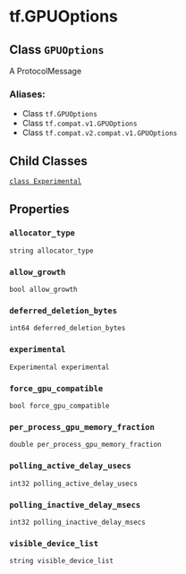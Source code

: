 <div itemscope itemtype="http://developers.google.com/ReferenceObject">
<meta itemprop="name" content="tf.GPUOptions" />
<meta itemprop="path" content="Stable" />
<meta itemprop="property" content="Experimental"/>
<meta itemprop="property" content="allocator_type"/>
<meta itemprop="property" content="allow_growth"/>
<meta itemprop="property" content="deferred_deletion_bytes"/>
<meta itemprop="property" content="experimental"/>
<meta itemprop="property" content="force_gpu_compatible"/>
<meta itemprop="property" content="per_process_gpu_memory_fraction"/>
<meta itemprop="property" content="polling_active_delay_usecs"/>
<meta itemprop="property" content="polling_inactive_delay_msecs"/>
<meta itemprop="property" content="visible_device_list"/>
</div>

# tf.GPUOptions

## Class `GPUOptions`

A ProtocolMessage



### Aliases:

* Class `tf.GPUOptions`
* Class `tf.compat.v1.GPUOptions`
* Class `tf.compat.v2.compat.v1.GPUOptions`

<!-- Placeholder for "Used in" -->


## Child Classes
[`class Experimental`](../tf/GPUOptions/Experimental.md)

## Properties

<h3 id="allocator_type"><code>allocator_type</code></h3>

`string allocator_type`


<h3 id="allow_growth"><code>allow_growth</code></h3>

`bool allow_growth`


<h3 id="deferred_deletion_bytes"><code>deferred_deletion_bytes</code></h3>

`int64 deferred_deletion_bytes`


<h3 id="experimental"><code>experimental</code></h3>

`Experimental experimental`


<h3 id="force_gpu_compatible"><code>force_gpu_compatible</code></h3>

`bool force_gpu_compatible`


<h3 id="per_process_gpu_memory_fraction"><code>per_process_gpu_memory_fraction</code></h3>

`double per_process_gpu_memory_fraction`


<h3 id="polling_active_delay_usecs"><code>polling_active_delay_usecs</code></h3>

`int32 polling_active_delay_usecs`


<h3 id="polling_inactive_delay_msecs"><code>polling_inactive_delay_msecs</code></h3>

`int32 polling_inactive_delay_msecs`


<h3 id="visible_device_list"><code>visible_device_list</code></h3>

`string visible_device_list`




